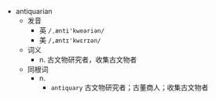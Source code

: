 - antiquarian
  - 发音
    - 英 `/ˌænti'kweəriən/`
    - 美 `/,æntɪ'kwɛrɪən/`
  - 词义
    - n. 古文物研究者，收集古文物者
  - 同根词
    - n.
      - `antiquary` 古文物研究者；古董商人；收集古文物者
